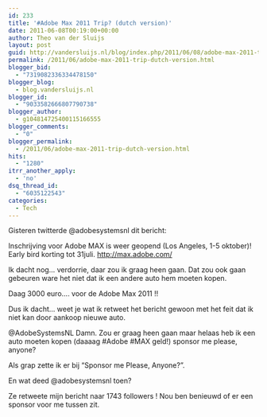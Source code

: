 ```yaml
---
id: 233
title: '#Adobe Max 2011 Trip? (dutch version)'
date: 2011-06-08T00:19:00+00:00
author: Theo van der Sluijs
layout: post
guid: http://vandersluijs.nl/blog/index.php/2011/06/08/adobe-max-2011-trip-dutch-version/
permalink: /2011/06/adobe-max-2011-trip-dutch-version.html
blogger_bid:
  - "7319082336334478150"
blogger_blog:
  - blog.vandersluijs.nl
blogger_id:
  - "9033582666807790738"
blogger_author:
  - g104814725400115166555
blogger_comments:
  - "0"
blogger_permalink:
  - /2011/06/adobe-max-2011-trip-dutch-version.html
hits:
  - "1280"
itrr_another_apply:
  - 'no'
dsq_thread_id:
  - "6035122543"
categories:
  - Tech
---
```

Gisteren twitterde @adobesystemsnl dit bericht:

Inschrijving voor Adobe MAX is weer geopend (Los Angeles, 1-5 oktober)! Early bird korting tot 31juli. <http://max.adobe.com/>

Ik dacht nog… verdorrie, daar zou ik graag heen gaan. Dat zou ook gaan gebeuren ware het niet dat ik een andere auto hem moeten kopen.

Daag 3000 euro…. voor de Adobe Max 2011&nbsp;!!

Dus ik dacht… weet je wat ik retweet het bericht gewoon met het feit dat ik niet kan door aankoop nieuwe auto.

@AdobeSystemsNL Damn. Zou er graag heen gaan maar helaas heb ik een auto moeten kopen (daaaag #Adobe #MAX geld!) sponsor me please, anyone?

Als grap zette ik er bij “Sponsor me Please, Anyone?”.

En wat deed @adobesystemsnl toen?

Ze retweete mijn bericht naar 1743 followers&nbsp;! Nou ben benieuwd of er een sponsor voor me tussen zit.